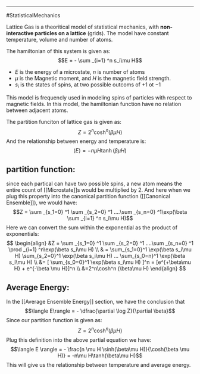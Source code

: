 -----
#StatisticalMechanics 

Lattice Gas is a theoritical model of statistical mechanics, with **non-interactive particles on a lattice** (grids). The model have constant temperature, volume and number of atoms.

The hamiltonian of this system is given as:
$$E = - \sum _{i=1} ^n s_i\mu H$$
- $E$ is the energy of a microstate, $n$ is number of atoms
- $\mu$ is the Magnetic moment, and $H$ is the magnetic field strength.
- $s_i$ is the states of spins, at two possible outcoms of $+1$ ot $-1$ 

This model is frequencly used in modeling spins of particles with respect to magnetic fields. In this model, the hamiltonian function have no relation between adjacent atoms.

The partition funciton of lattice gas is given as:
$$Z = 2^n\cosh^n (\beta\mu H) $$
And the relationship between energy and temperature is:
$$\langle E \rangle = -n\mu H\tanh(\beta\mu H)$$

## partition function:

 since each partical can have two possible spins, a new atom means the entire count of [[Microstate]]s would be multiplied by 2. And here when we plug this property into the canonical partition function ([[Canonical Ensemble]]), we would have:
 $$Z = \sum _{s_1=0} ^1 \sum _{s_2=0} ^1 ....\sum _{s_n=0} ^1\exp(\beta \sum _{i=1} ^n s_i\mu H)$$ Here we can convert the sum within the exponential as the product of exponentials:
 $$ \begin{align}
 &Z = \sum _{s_1=0} ^1 \sum _{s_2=0} ^1 ....\sum _{s_n=0} ^1 \prod _{i=1} ^n\exp(\beta  s_i\mu H)
 \\
 & = \sum_{s_1=0}^1 \exp(\beta  s_i\mu H)   \sum_{s_2=0}^1 \exp(\beta  s_i\mu H) ...  \sum_{s_0=n}^1 \exp(\beta  s_i\mu H) 
 \\
 &= [ \sum_{s_0=0}^1 \exp(\beta  s_i\mu H) ]^n  = [e^{+\beta\mu H} + e^{-\beta \mu H}]^n
 \\
 &=2^n\cosh^n (\beta\mu H) 
 \end{align}
 $$
 
## Average Energy:

In the [[Average Ensemble Energy]] section, we have the conclusion that 
$$\langle E\rangle =  - \dfrac{\partial \log Z}{\partial \beta}$$
Since our partition function is given as:
$$Z = 2^n\cosh^n (\beta\mu H) $$
Plug this definition into the above partial equation we have:
$$\langle E \rangle = - \frac{n \mu H \sinh(\beta\mu H)}{\cosh(\beta \mu H)} = -n\mu H\tanh(\beta\mu H)$$
This will give us the relationship between temperature and average energy.